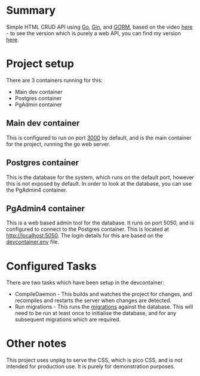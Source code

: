 # Summary

Simple HTML CRUD API using [Go](https://go.dev/), [Gin](https://gin-gonic.com/), and [GORM](https://gorm.io/), based on the video [here](https://www.youtube.com/watch?v=lf_kiH_NPvM) - to see the version which is purely a web API, you can find my version [here](https://github.com/cwrenhold/golang-crud-gin-gorm).

# Project setup

There are 3 containers running for this:
* Main dev container
* Postgres container
* PgAdmin container

## Main dev container
This is configured to run on port [3000](http://localhost:3000) by default, and is the main container for the project, running the go web server.

## Postgres container
This is the database for the system, which runs on the default port, however this is not exposed by default. In order to look at the database, you can use the PgAdmin4 container.

## PgAdmin4 container
This is a web based admin tool for the database. It runs on port 5050, and is configured to connect to the Postgres container. This is located at [http://localhost:5050](http://localhost:5050). The login details for this are based on the [devcontainer.env](./.devcontainer/.env) file.

# Configured Tasks

There are two tasks which have been setup in the devcontainer:
* CompileDaemon - This builds and watches the project for changes, and recompiles and restarts the server when changes are detected.
* Run migrations - This runs the [migrations](./migrations/migrate.go) against the database. This will need to be run at least once to initialise the database, and for any subsequent migrations which are required.

# Other notes

This project uses unpkg to serve the CSS, which is pico CSS, and is not intended for production use. It is purely for demonstration purposes.
